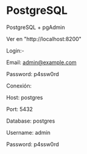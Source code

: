 # PostgreSQL
PostgreSQL + pgAdmin 

Ver en "http://localhost:8200"

Login:-

Email: admin@example.com

Password: p4ssw0rd


Conexión:

Host: postgres

Port: 5432

Database: postgres

Username: admin

Password: p4ssw0rd


